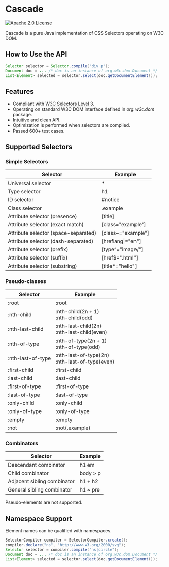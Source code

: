 # Cascade
[![Apache 2.0 License](https://img.shields.io/:license-Apache%202.0-blue.svg)](https://www.apache.org/licenses/LICENSE-2.0
)

Cascade is a pure Java implementation of CSS Selectors operating on W3C DOM.

## How to Use the API

```java
Selector selector = Selector.compile("div p");
Document doc = ... /* doc is an instance of org.w3c.dom.Document */
List<Element> selected = selector.select(doc.getDocumentElement());
```
## Features

* Compliant with [W3C Selectors Level 3](http://www.w3.org/TR/css3-selectors/).
* Operating on standard W3C DOM interface defined in _org.w3c.dom_ package.
* Intuitive and clean API.
* Optimization is performed when selectors are compiled.
* Passed 600+ test cases.

## Supported Selectors
### Simple Selectors
Selector                             | Example
-------------------------------------|--------------------
Universal selector                   | \*       
Type selector                        | h1
ID selector                          | \#notice
Class selector                       | .example
Attribute selector (presence)        | [title]
Attribute selector (exact match)     | [class="example"]
Attribute selector (space-separated) | [class~="example"]
Attribute selector (dash-separated)  | [hreflang&#124;="en"]
Attribute selector (prefix)          | [type^="image/"]
Attribute selector (suffix)          | [href$=".html"]
Attribute selector (substring)       | [title*="hello"]

### Pseudo-classes
Selector                             | Example
-------------------------------------|--------------------
:root                                |:root
:nth-child                           |:nth-child(2n + 1) <br> :nth-child(odd)
:nth-last-child                      |:nth-last-child(2n) <br> :nth-last-child(even)
:nth-of-type                         |:nth-of-type(2n + 1) <br> :nth-of-type(odd)
:nth-last-of-type                    |:nth-last-of-type(2n) <br> :nth-last-of-type(even)
:first-child                         |:first-child
:last-child                          |:last-child
:first-of-type                       |:first-of-type
:last-of-type                        |:last-of-type
:only-child                          |:only-child
:only-of-type                        |:only-of-type
:empty                               |:empty
:not                                 |:not(.example)

### Combinators
Selector                             | Example
-------------------------------------|--------------------
Descendant combinator                | h1 em       
Child combinator                     | body > p       
Adjacent sibling combinator          | h1 + h2       
General sibling combinator           | h1 ~ pre

Pseudo-elements are not supported.

## Namespace Support
Element names can be qualified with namespaces.

```java
SelectorCompiler compiler = SelectorCompiler.create();
compiler.declare("ns", "http://www.w3.org/2000/svg");
Selector selector = compiler.compile("ns|circle");
Document doc = ... /* doc is an instance of org.w3c.dom.Document */
List<Element> selected = selector.select(doc.getDocumentElement());
```
